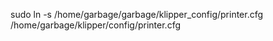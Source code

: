 sudo ln -s /home/garbage/garbage/klipper_config/printer.cfg /home/garbage/klipper/config/printer.cfg
